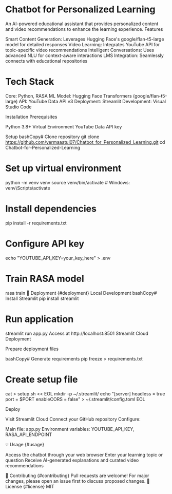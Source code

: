 # Chatbot for Personalized Learning

An AI-powered educational assistant that provides personalized content and video recommendations to enhance the learning experience.
Features

Smart Content Generation: Leverages Hugging Face's google/flan-t5-large model for detailed responses
Video Learning: Integrates YouTube API for topic-specific video recommendations
Intelligent Conversations: Uses advanced NLU for context-aware interactions
LMS Integration: Seamlessly connects with educational repositories

# Tech Stack

Core: Python, RASA
ML Model: Hugging Face Transformers (google/flan-t5-large)
API: YouTube Data API v3
Deployment: Streamlit
Development: Visual Studio Code

Installation
Prerequisites

Python 3.8+
Virtual Environment
YouTube Data API key

Setup
bashCopy# Clone repository
git clone https://github.com/vermaaatul07/Chatbot_for_Personalized_Learning.git
cd Chatbot-for-Personalized-Learning

# Set up virtual environment
python -m venv venv
source venv/bin/activate  # Windows: venv\Scripts\activate

# Install dependencies
pip install -r requirements.txt

# Configure API key
echo "YOUTUBE_API_KEY=your_key_here" > .env

# Train RASA model
rasa train
🚀 Deployment {#deployment}
Local Development
bashCopy# Install Streamlit
pip install streamlit

# Run application
streamlit run app.py
Access at http://localhost:8501
Streamlit Cloud Deployment

Prepare deployment files

bashCopy# Generate requirements
pip freeze > requirements.txt

# Create setup file
cat > setup.sh << EOL
mkdir -p ~/.streamlit/
echo "[server]
headless = true
port = \$PORT
enableCORS = false" > ~/.streamlit/config.toml
EOL

Deploy


Visit Streamlit Cloud
Connect your GitHub repository
Configure:

Main file: app.py
Environment variables: YOUTUBE_API_KEY, RASA_API_ENDPOINT



💡 Usage {#usage}

Access the chatbot through your web browser
Enter your learning topic or question
Receive AI-generated explanations and curated video recommendations

🤝 Contributing {#contributing}
Pull requests are welcome! For major changes, please open an issue first to discuss proposed changes.
📝 License {#license}
MIT
